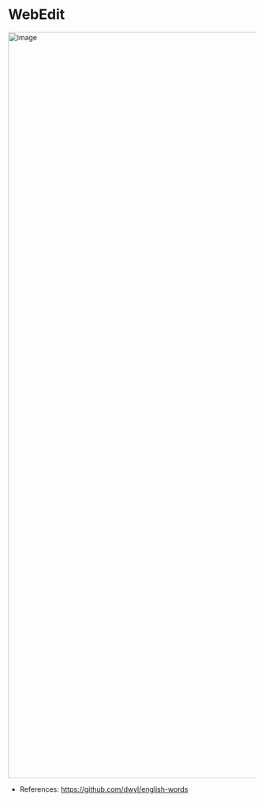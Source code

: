 # WebEdit

<img width="1512" alt="image" src="https://github.com/iratansh/WebEdit/assets/151393106/becf5aee-425d-40c1-aba3-13d344734b67">





* References: https://github.com/dwyl/english-words
